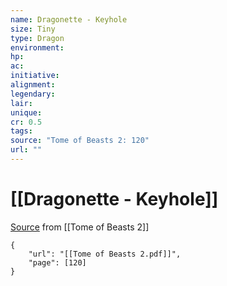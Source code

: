 ```yaml
---
name: Dragonette - Keyhole
size: Tiny
type: Dragon
environment: 
hp: 
ac: 
initiative: 
alignment: 
legendary: 
lair: 
unique: 
cr: 0.5
tags: 
source: "Tome of Beasts 2: 120"
url: ""
---
```

# [[Dragonette - Keyhole]]

[Source](zotero://open-pdf/library/items/9UQIAB6R?page=120) from [[Tome of Beasts 2]]

```pdf
{
	"url": "[[Tome of Beasts 2.pdf]]",
	"page": [120]
}
```

